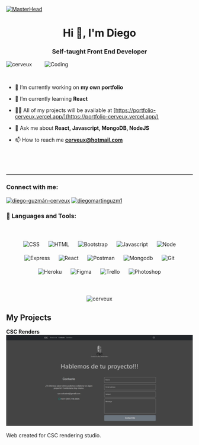 [![MasterHead](https://www.idigitie.com/images/clips/website-development.gif)](https://portfolio-cerveux.vercel.app/)
<h1 align="center">Hi 👋, I'm Diego</h1>
<h3 align="center">Self-taught Front End Developer</h3>
<img align="right" alt="Coding" width="400" src="https://camo.githubusercontent.com/8ba1e66bcfa048214cf17f235c341742347c9c248831d044aa888acbeec89502/68747470733a2f2f63646e2e6472696262626c652e636f6d2f75736572732f313239323637372f73637265656e73686f74732f363133393136372f6d656469612f66636637666430633631396262383737303635333330373932343039313566332e676966">

<p align="left"> <img src="https://komarev.com/ghpvc/?username=cerveux&label=Profile%20views&color=0e75b6&style=flat" alt="cerveux" /> </p>
<br>

- 🔭 I’m currently working on **my own portfolio**

- 🌱 I’m currently learning **React**

- 👨‍💻 All of my projects will be available at [https://portfolio-cerveux.vercel.app/](https://portfolio-cerveux.vercel.app/)

- 💬 Ask me about **React, Javascript, MongoDB, NodeJS**

- 📫 How to reach me **cerveux@hotmail.com**

<br><br><br>
<hr>

<h3 align="left">Connect with me:</h3>
<p align="left">
<a href="https://linkedin.com/in/diego-guzmán-cerveux" target="blank"><img align="center" src="https://raw.githubusercontent.com/rahuldkjain/github-profile-readme-generator/master/src/images/icons/Social/linked-in-alt.svg" alt="diego-guzmán-cerveux" height="30" width="40" /></a>
<a href="https://www.hackerrank.com/diegomartinguzm1" target="blank"><img align="center" src="https://raw.githubusercontent.com/rahuldkjain/github-profile-readme-generator/master/src/images/icons/Social/hackerrank.svg" alt="diegomartinguzm1" height="30" width="40" /></a>
</p>

<h3 align="left">🧰 Languages and Tools:</h3>

<br>
<p align="center">
<img align="center" alt="CSS" width="40px" style="margin:10px;" src="https://cdn.jsdelivr.net/gh/devicons/devicon/icons/css3/css3-original.svg"/>
<img align="center" alt="HTML" width="40px" style="margin:10px;" src="https://cdn.jsdelivr.net/gh/devicons/devicon/icons/html5/html5-original.svg" />
<img align="center" alt="Bootstrap" width="40px" style="margin:10px;" src="https://cdn.jsdelivr.net/gh/devicons/devicon/icons/bootstrap/bootstrap-plain.svg" />
<img align="center" alt="Javascript" width="40px" style="margin:10px;" src="https://cdn.jsdelivr.net/gh/devicons/devicon/icons/javascript/javascript-original.svg" />
<img align="center" alt="Node" width="40px" style="margin:10px;" src="https://cdn.jsdelivr.net/gh/devicons/devicon/icons/nodejs/nodejs-original.svg" />
<img align="center" alt="Express" width="40px" style="margin:10px;" src="https://cdn.jsdelivr.net/gh/devicons/devicon/icons/express/express-original.svg" />
<img align="center" alt="React" width="40px" style="margin:10px;" src="https://cdn.jsdelivr.net/gh/devicons/devicon/icons/react/react-original.svg" />
<img align="center" alt="Postman" width="40px" style="margin:10px;" src="https://www.vectorlogo.zone/logos/getpostman/getpostman-icon.svg"  />
<img align="center" alt="Mongodb" width="40px" style="margin:10px;" src="https://cdn.jsdelivr.net/gh/devicons/devicon/icons/mongodb/mongodb-original-wordmark.svg" />
<img align="center" alt="Git" width="40px" style="margin:10px;" src="https://cdn.jsdelivr.net/gh/devicons/devicon/icons/git/git-original.svg" />
<img align="center" alt="Heroku" width="40px" style="margin:10px;" src="https://cdn.jsdelivr.net/gh/devicons/devicon/icons/heroku/heroku-plain.svg" />
<img align="center" alt="Figma" width="40px" style="margin:10px;" src="https://cdn.jsdelivr.net/gh/devicons/devicon/icons/figma/figma-original.svg" />
<img align="center" alt="Trello" width="40px" style="margin:10px;" src="https://cdn.jsdelivr.net/gh/devicons/devicon/icons/trello/trello-plain.svg" />
<img align="center" alt="Photoshop" width="40px" style="margin:10px;" src="https://cdn.jsdelivr.net/gh/devicons/devicon/icons/photoshop/photoshop-line.svg" />
</p>

<br>
<p align="center"><img align="center" src="https://github-readme-stats.vercel.app/api/top-langs?username=cerveux&show_icons=true&locale=en&layout=compact" alt="cerveux" /></p>

## My Projects

**CSC Renders**
<a target="_blank" href='https://csc-renders.vercel.app/'>![This is an image](csc-arquitectura.JPG)</a>
<p>Web created for CSC rendering studio.</p>
